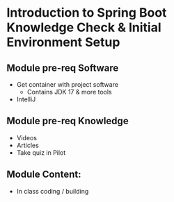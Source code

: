 
# Introduction to Spring Boot Knowledge Check & Initial Environment Setup

## Module pre-req Software

- Get container with project software
  - Contains JDK 17 & more tools
- IntelliJ

## Module pre-req Knowledge

- Videos
- Articles
- Take quiz in Pilot

## Module Content:

- In class coding / building




